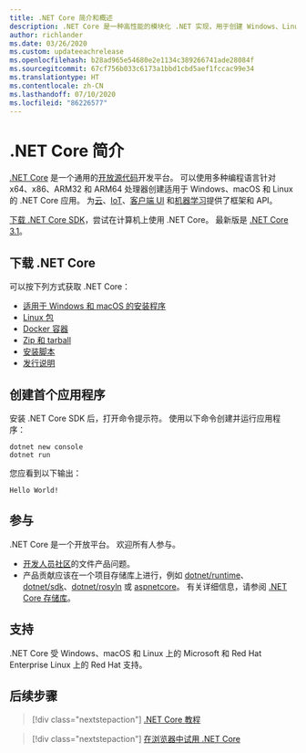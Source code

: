 ```yaml
---
title: .NET Core 简介和概述
description: .NET Core 是一种高性能的模块化 .NET 实现，用于创建 Windows、Linux 和 macOS 应用。 了解 .NET Core 以开始使用。
author: richlander
ms.date: 03/26/2020
ms.custom: updateeachrelease
ms.openlocfilehash: b28ad965e54680e2e1134c389266741ade28084f
ms.sourcegitcommit: 67cf756b033c6173a1bbd1cbd5aef1fccac99e34
ms.translationtype: HT
ms.contentlocale: zh-CN
ms.lasthandoff: 07/10/2020
ms.locfileid: "86226577"
---
```

# <a name="introduction-to-net-core"></a>.NET Core 简介

[.NET Core](about.md) 是一个通用的[开放源代码](https://github.com/dotnet/runtime/blob/master/LICENSE.TXT)开发平台。 可以使用多种编程语言针对 x64、x86、ARM32 和 ARM64 处理器创建适用于 Windows、macOS 和 Linux 的 .NET Core 应用。 为[云](/aspnet/core/)、[IoT](/archive/msdn-magazine/2019/august/net-core-cross-platform-iot-programming-with-net-core-3-0)、[客户端 UI](../desktop-wpf/overview/index.md) 和[机器学习](/dotnet/machine-learning/)提供了框架和 API。

[下载 .NET Core SDK](https://dotnet.microsoft.com/download)，尝试在计算机上使用 .NET Core。 最新版是 [.NET Core 3.1](https://devblogs.microsoft.com/dotnet/announcing-net-core-3-1/)。

## <a name="download-net-core"></a>下载 .NET Core

可以按下列方式获取 .NET Core：

* [适用于 Windows 和 macOS 的安装程序](https://dotnet.microsoft.com/download)
* [Linux 包](https://docs.microsoft.com/dotnet/core/install/linux-package-managers)
* [Docker 容器](https://hub.docker.com/_/microsoft-dotnet-core/)
* [Zip 和 tarball](https://dotnet.microsoft.com/download/dotnet-core/3.1)
* [安装脚本](https://dotnet.microsoft.com/download/dotnet-core/scripts)
* [发行说明](https://github.com/dotnet/core/tree/master/release-notes)

## <a name="create-your-first-application"></a>创建首个应用程序

安装 .NET Core SDK 后，打开命令提示符。 使用以下命令创建并运行应用程序：

```dotnetcli
dotnet new console
dotnet run
```

您应看到以下输出：

```output
Hello World!
```

## <a name="contribute"></a>参与

.NET Core 是一个开放平台。 欢迎所有人参与。

* [开发人员社区](https://developercommunity.visualstudio.com/spaces/61/index.html)的文件产品问题。
* 产品贡献应该在一个项目存储库上进行，例如 [dotnet/runtime](https://github.com/dotnet/runtime)、[dotnet/sdk](https://github.com/dotnet/sdk)、[dotnet/rosyln](https://github.com/dotnet/roslyn) 或 [aspnetcore](https://github.com/dotnet/aspnetcore)。 有关详细信息，请参阅 [.NET Core 存储库](https://github.com/dotnet/core/blob/master/Documentation/core-repos.md)。

## <a name="support"></a>支持

.NET Core 受 Windows、macOS 和 Linux 上的 Microsoft 和 Red Hat Enterprise Linux 上的 Red Hat 支持。

## <a name="next-steps"></a>后续步骤

> [!div class="nextstepaction"]
> [.NET Core 教程](tutorials/index.md)

> [!div class="nextstepaction"]
> [在浏览器中试用 .NET Core](../csharp/tutorials/intro-to-csharp/numbers-in-csharp.yml)
